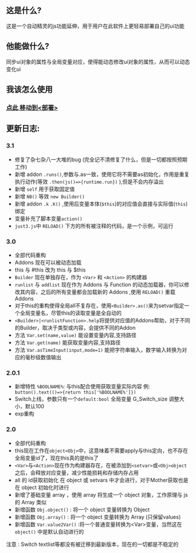 ## 这是什么?
这是一个自动精灵的js功能延伸，用于用户在此软件上更轻易部署自己的ui功能

## 他能做什么?
同步ui对象的属性与全局变量对应，使得能动态修改ui对象的属性，从而可以动态变化ui

## 我该怎么使用
### [点此 移动到<部署>](https://gitlab.com/thx114/zdjl-UI-boot/-/wikis/1.%E9%83%A8%E7%BD%B2)

## 更新日志:
### 3.1
 * 修复了杂七杂八一大堆的bug (完全记不清修复了什么，但是一切都按照预期工作)
 * 新增 addon `.runs()`,参数与.as一致，使用它将不需要as初始化，作用是重复执行动作(等效 `.then(js()=>{runtime.run})` ),但是不会内存溢出
 * 新增 `self` 用于获取固定值
 * 新增 `NB()` 等效 `new Builder()`
 * 新增 addon `.k` `.K()` ,使用后变量本体(`$this`)的对应值会直接与实际值(`this`)绑定
 * 变量补充了脚本变量`action()`
 * `just3.js`中 `RELOAD()` 下方的所有被注释的代码，是一个示例，可运行

### 3.0
 * 全部代码重构
 * Addons 现在可以被动态加载
 * this 与 #this 改为 this 与 $this
 * `Builder` 现在单独存在，作为 `<Var>` 和 `<Action>` 的构建器
 * `runlist` 与 `addlist` 现在作为 Addons 与 Function 的动态加载器，你可以修改其内容，之后的所有变量都会加载新的 Addons ,使用 `RELOAD()` 重载 Addons
 * 对于this的重构使得全局all不复存在，使用`<Builder>.as()`来为setvar指定一个全局变量名，尽管this的读取变量是全自动的
 * `<Builder>|<runlistFunction>.help`将提供对应值的Addons帮助，对于不同的Builder，取决于类型或内容，会提供不同的Addon
 * 方法 `Var.set(name,value)` 能设置变量内容,支持路径
 * 方法 `Var.get(name)` 能获取变量内容,支持路径
 * 方法 `Var.asTimeInput(input,mode=1)` 能把字符串输入，数字输入转换为对应的毫秒级数值输出


### 2.0.1
 * 新增特性 `%BOOLNAME%`: 与this配合使用获取变量实际内容 例:``` button().text(()=>{return this['%BOOLNAME%']})```
 * Switch上线，参数只有一个`default:bool` 全局变量 G_Switch_size 调整大小，默认100
 * exp重构

### 2.0
 * 全部代码重构
 * this现在工作在`object<Obj>`中，这意味着不需要apply与this定向，也不存在全局变量id了，现在this真的是this了
 * `<Var>`与`<Action>`现在作为构建器存在，在被添加到`<setvar>`或`<Obj>object`之后，会释放对应变量，减少性能损耗和存储内存占用
 * all 的 id获取初始化 在 object 或 setvars 中才会进行，对于Mother获取也是在 object 初始化时进行  
 * 新增了基础变量 array ，使用 array 将生成一个 object 对象，工作原理与 js 的 Array 类似
 * 新增函数 `Obj.object()` : 将一个 object 变量转换为 Object
 * 新增函数 `Obj.array()` : 将一个 object 变量转换为 Array (只保留values)
 * 新增函数 `Var.value2Var()` :将一个普通变量转换为\<Var\>变量，当然这在 `object()` 中是默认自动进行的

注意 : Switch textlist等都没有被迁移到最新版本，现在的一切都是不稳定的
